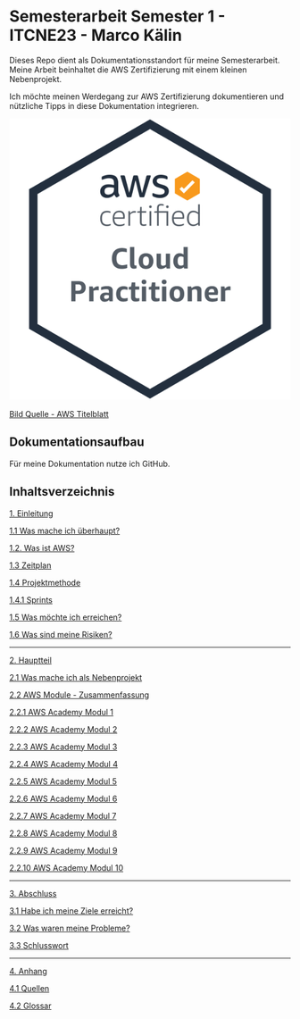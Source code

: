 # Semesterarbeit Semester 1 - ITCNE23 - Marco Kälin

Dieses Repo dient als Dokumentationsstandort für meine Semesterarbeit.
Meine Arbeit beinhaltet die AWS Zertifizierung mit einem kleinen Nebenprojekt.

Ich möchte meinen Werdegang zur AWS Zertifizierung dokumentieren und nützliche Tipps in diese Dokumentation integrieren.

![AWS Cloud Practitioner](Ressourcen/Bilder/AWS_Bilder/aws-certified-cloud-practitioner.png)

[Bild Quelle - AWS Titelblatt](./Anhang/quellen.md#aws-titelblatt)

## Dokumentationsaufbau

Für meine Dokumentation nutze ich GitHub.

## Inhaltsverzeichnis

[1. Einleitung](./Einleitung/README.md)

[1.1 Was mache ich überhaupt?](./Einleitung/projektidee.md)

[1.2. Was ist AWS?](./Einleitung/was_ist_aws.md)

[1.3 Zeitplan](./Einleitung/zeitplan.md)

[1.4 Projektmethode](./Einleitung/projektmethode.md)

[1.4.1 Sprints](./Einleitung/sprints.md)

[1.5 Was möchte ich erreichen?](./Einleitung/ziele.md)

[1.6 Was sind meine Risiken?](./Einleitung/risiken.md)

-----

[2. Hauptteil](./Hauptteil/README.md)

[2.1 Was mache ich als Nebenprojekt](./Hauptteil/Nebenprojekt/nebenprojekt.md)

[2.2 AWS Module - Zusammenfassung](./Hauptteil/AWS_Academy_Module/modul_zusammenfassung.md)

[2.2.1 AWS Academy Modul 1](./Hauptteil/AWS_Academy_Module/modul1.md)

[2.2.2 AWS Academy Modul 2](./Hauptteil/AWS_Academy_Module/modul2.md)

[2.2.3 AWS Academy Modul 3](./Hauptteil/AWS_Academy_Module/modul3.md)

[2.2.4 AWS Academy Modul 4](./Hauptteil/AWS_Academy_Module/modul4.md)

[2.2.5 AWS Academy Modul 5](./Hauptteil/AWS_Academy_Module/modul5.md)

[2.2.6 AWS Academy Modul 6](./Hauptteil/AWS_Academy_Module/modul6.md)

[2.2.7 AWS Academy Modul 7](./Hauptteil/AWS_Academy_Module/modul7.md)

[2.2.8 AWS Academy Modul 8](./Hauptteil/AWS_Academy_Module/modul8.md)

[2.2.9 AWS Academy Modul 9](./Hauptteil/AWS_Academy_Module/modul9.md)

[2.2.10 AWS Academy Modul 10](./Hauptteil/AWS_Academy_Module/modul10.md)

-----

[3. Abschluss](./Schlussteil/README.md)

[3.1 Habe ich meine Ziele erreicht?](./Schlussteil/erreichte_ziele.md)

[3.2 Was waren meine Probleme?](./Schlussteil/probleme.md)

[3.3 Schlusswort](./Schlussteil/schlusswort.md)

-----

[4. Anhang](./Anhang/README.md)

[4.1 Quellen](./Anhang/quellen.md)

[4.2 Glossar](./Anhang/glossar.md)
